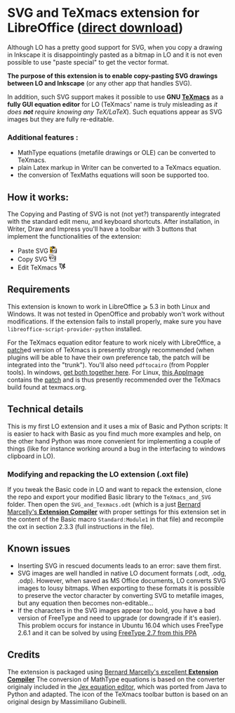 # SVG and TeXmacs extension for LibreOffice ([direct download](https://github.com/slowphil/SVG_and_TeXmacs_for_LibreOffice/releases/latest))

Although LO has a pretty good support for SVG, when you copy a drawing in Inkscape it is disappointingly pasted as a bitmap in LO and it is not even possible to use "paste special" to get the vector format.

__The purpose of this extension is to enable copy-pasting SVG drawings between LO and Inkscape__ (or any other app that handles SVG).

In addition, such SVG support makes it possible to use __GNU [TeXmacs](http://www.texmacs.org)__ as a __fully GUI equation editor__ for LO (TeXmacs' name is truly misleading as *it does **not** require knowing any TeX/LaTeX*). Such equations appear as SVG images but they are fully re-editable.

### Additional features : 
* MathType equations (metafile drawings or OLE) can be converted to TeXmacs.
* plain Latex markup in Writer can be converted to a TeXmacs equation.
* the conversion of TexMaths equations will soon be supported too.

## How it works:
The Copying and Pasting of SVG is not (not yet?) transparently integrated with the standard edit menu, and keyboard shortcuts.
After installation, in Writer, Draw and Impress you'll have a toolbar with 3 buttons that implement the functionalities of the extension:
* Paste SVG ![Paste SVG](LO-PasteSvg-icon_16.png)
* Copy SVG ![Copy SVG](LO-CopySvg-icon_16.png)
* Edit TeXmacs ![TeXmacs](LO-TeXmacs-icon_16.png)


## Requirements
This extension is known to work in LibreOffice ⩾ 5.3 in both Linux and Windows. It was not tested in OpenOffice and probably won't work without modifications. If the extension fails to install properly, make sure you have `libreoffice-script-provider-python` installed.

For the TeXmacs equation editor feature to work nicely with LibreOffice, a [patch](https://github.com/slowphil/mingw-w64-texmacs/blob/master/equation-editor-plugin.patch)ed version of TeXmacs is presently strongly recommended (when plugins will be able to have their own preference tab, the patch will be integrated into the "trunk"). You'll also need `pdftocairo` (from Poppler tools). In windows, [get both together here](https://github.com/slowphil/mingw-w64-texmacs/releases/latest). For Linux, [this AppImage](https://download.opensuse.org/repositories/home:/slowphil:/texmacs-devel/AppImage/texmacs-latest-x86_64.AppImage) contains the [patch](https://build.opensuse.org/package/view_file/home:slowphil:texmacs-devel/texmacs/equation-editor-plugin.patch) and is thus presently recommended over the TeXmacs build found at texmacs.org.

## Technical details
This is my first LO extension and it uses a mix of Basic and Python scripts: 
It is easier to hack with Basic as you find much more examples and help, on the other hand Python was more convenient for implementing a couple of things (like for instance working around a bug in the interfacing to windows clipboard in LO).

### Modifying and repacking the LO extension (.oxt file)
If you tweak the Basic code in LO and want to repack the extension, clone the repo and export your modified Basic library to the `TeXmacs_and_SVG` folder. Then open the `SVG_and_Texmacs.odt` (which is a just [Bernard Marcelly's __Extension Compiler__](https://wiki.openoffice.org/wiki/Extensions_Packager#Extension_Compiler) with proper settings for this extension set in the content of the Basic macro `Standard:Module1` in that file) and recompile the oxt in section 2.3.3 (full instructions in the file).

## Known issues
- Inserting SVG in rescued documents leads to an error: save them first.
- SVG images are well handled in native LO document formats (.odt, .odg, .odp). However, when saved as MS Office documents, LO converts SVG images to lousy bitmaps. When exporting to these formats it is possible to preserve the vector character by converting SVG to metafile images, but any equation then becomes non-editable…
- If the characters in the SVG images appear too bold, you have a bad version of FreeType and need to upgrade (or downgrade if it's easier). This problem occurs for instance in Ubuntu 16.04 which uses FreeType 2.6.1 and it can be solved by using [FreeType 2.7 from this PPA](https://launchpad.net/~no1wantdthisname/+archive/ubuntu/ppa)


## Credits
The extension is packaged using [Bernard Marcelly's excellent __Extension Compiler__](https://wiki.openoffice.org/wiki/Extensions_Packager#Extension_Compiler)
The conversion of MathType equations is based on the converter originaly included in the [Jex equation editor](http://levine.sscnet.ucla.edu/general/software/jex/), which was ported from Java to Python and adapted.
The icon of the TeXmacs toolbar button is based on an original design by Massimiliano Gubinelli.

